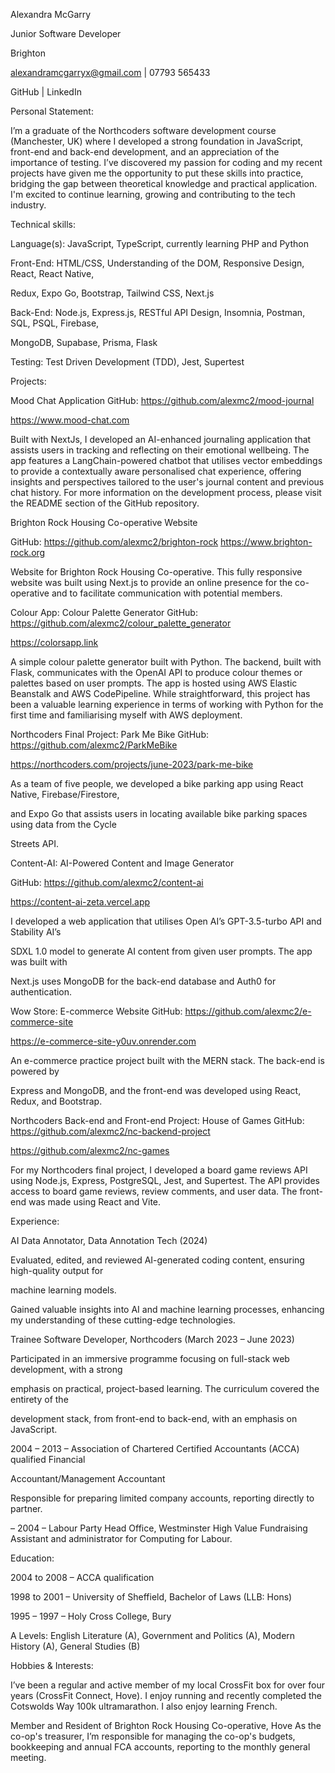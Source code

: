 Alexandra McGarry

Junior Software Developer

Brighton

alexandramcgarryx@gmail.com | 07793 565433

GitHub | LinkedIn

Personal Statement:

I’m a graduate of the Northcoders software development course (Manchester, UK) where I developed a strong foundation in JavaScript, front-end and back-end development, and an appreciation of the importance of testing. I’ve discovered my passion for coding and my recent projects have given me the opportunity to put these skills into practice, bridging the gap between theoretical knowledge and practical application. I'm excited to continue learning, growing and contributing to the tech industry.

Technical skills:

Language(s): JavaScript, TypeScript, currently learning PHP and Python

Front-End: HTML/CSS, Understanding of the DOM, Responsive Design, React, React Native,

Redux, Expo Go, Bootstrap, Tailwind CSS, Next.js

Back-End: Node.js, Express.js, RESTful API Design, Insomnia, Postman, SQL, PSQL, Firebase,

MongoDB, Supabase, Prisma, Flask

Testing: Test Driven Development (TDD), Jest, Supertest

Projects:

Mood Chat Application
GitHub: https://github.com/alexmc2/mood-journal

https://www.mood-chat.com

Built with NextJs, I developed an AI-enhanced journaling application that assists users in tracking and reflecting on their emotional wellbeing. The app features a LangChain-powered chatbot that utilises vector embeddings to provide a contextually aware personalised chat experience, offering insights and perspectives tailored to the user's journal content and previous chat history. For more information on the development process, please visit the README section of the GitHub repository.

Brighton Rock Housing Co-operative Website

GitHub: https://github.com/alexmc2/brighton-rock https://www.brighton-rock.org

Website for Brighton Rock Housing Co-operative. This fully responsive website was built using Next.js to provide an online presence for the co-operative and to facilitate communication with potential members.

Colour App: Colour Palette Generator
GitHub: https://github.com/alexmc2/colour_palette_generator

https://colorsapp.link

A simple colour palette generator built with Python. The backend, built with Flask, communicates with the OpenAI API to produce colour themes or palettes based on user prompts. The app is hosted using AWS Elastic Beanstalk and AWS CodePipeline. While straightforward, this project has been a valuable learning experience in terms of working with Python for the first time and familiarising myself with AWS deployment.

Northcoders Final Project: Park Me Bike
GitHub: https://github.com/alexmc2/ParkMeBike

https://northcoders.com/projects/june-2023/park-me-bike

As a team of five people, we developed a bike parking app using React Native, Firebase/Firestore,

and Expo Go that assists users in locating available bike parking spaces using data from the Cycle

Streets API.

Content-AI: AI-Powered Content and Image Generator

GitHub: https://github.com/alexmc2/content-ai

https://content-ai-zeta.vercel.app

I developed a web application that utilises Open AI’s GPT-3.5-turbo API and Stability AI’s

SDXL 1.0 model to generate AI content from given user prompts. The app was built with

Next.js uses MongoDB for the back-end database and Auth0 for authentication.

Wow Store: E-commerce Website
GitHub: https://github.com/alexmc2/e-commerce-site

https://e-commerce-site-y0uv.onrender.com

An e-commerce practice project built with the MERN stack. The back-end is powered by

Express and MongoDB, and the front-end was developed using React, Redux, and Bootstrap.

Northcoders Back-end and Front-end Project: House of Games
GitHub: https://github.com/alexmc2/nc-backend-project

https://github.com/alexmc2/nc-games

For my Northcoders final project, I developed a board game reviews API using Node.js, Express, PostgreSQL, Jest, and Supertest. The API provides access to board game reviews, review comments, and user data. The front-end was made using React and Vite.

Experience:

AI Data Annotator, Data Annotation Tech (2024)

Evaluated, edited, and reviewed AI-generated coding content, ensuring high-quality output for

machine learning models.

Gained valuable insights into AI and machine learning processes, enhancing my understanding of these cutting-edge technologies.

Trainee Software Developer, Northcoders (March 2023 – June 2023)

Participated in an immersive programme focusing on full-stack web development, with a strong

emphasis on practical, project-based learning. The curriculum covered the entirety of the

development stack, from front-end to back-end, with an emphasis on JavaScript.

2004 – 2013 – Association of Chartered Certified Accountants (ACCA) qualified Financial

Accountant/Management Accountant

Responsible for preparing limited company accounts, reporting directly to partner.

– 2004 – Labour Party Head Office, Westminster
High Value Fundraising Assistant and administrator for Computing for Labour.

Education:

2004 to 2008 – ACCA qualification

1998 to 2001 – University of Sheffield, Bachelor of Laws (LLB: Hons)

1995 – 1997 – Holy Cross College, Bury

A Levels: English Literature (A), Government and Politics (A), Modern History (A), General Studies (B)

Hobbies & Interests:

I’ve been a regular and active member of my local CrossFit box for over four years (CrossFit Connect, Hove). I enjoy running and recently completed the Cotswolds Way 100k ultramarathon. I also enjoy learning French.

Member and Resident of Brighton Rock Housing Co-operative, Hove
As the co-op's treasurer, I’m responsible for managing the co-op's budgets, bookkeeping and annual FCA accounts, reporting to the monthly general meeting.
